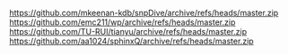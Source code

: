 https://github.com/mkeenan-kdb/snpDive/archive/refs/heads/master.zip
https://github.com/emc211/wp/archive/refs/heads/master.zip
https://github.com/TU-RUI/tianyu/archive/refs/heads/master.zip
https://github.com/aa1024/sphinxQ/archive/refs/heads/master.zip
